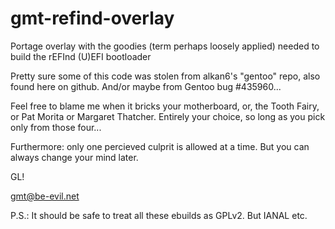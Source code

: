 gmt-refind-overlay
==================

Portage overlay with the goodies (term perhaps loosely applied) needed
to build the rEFInd (U)EFI bootloader

Pretty sure some of this code was stolen from alkan6's "gentoo" repo,
also found here on github.  And/or maybe from Gentoo bug #435960...

Feel free to blame me when it bricks your motherboard, or, the Tooth
Fairy, or Pat Morita or Margaret Thatcher.  Entirely your choice,
so long as you pick only from those four...

Furthermore: only one percieved culprit is allowed at a time.  But you
can always change your mind later.

GL!

gmt@be-evil.net

P.S.:
It should be safe to treat all these ebuilds as GPLv2. But IANAL etc.
